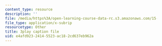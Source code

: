 ```yaml
---
content_type: resource
description: ''
file: /media/https%3A/open-learning-course-data-rc.s3.amazonaws.com/15-s12-blockchain-and-money-fall-2018/e4afd92324145523ac182cd637eb962a_JPkgJwJHYSc.vtt
file_type: application/x-subrip
resourcetype: Other
title: 3play caption file
uid: e4afd923-2414-5523-ac18-2cd637eb962a
---
```

